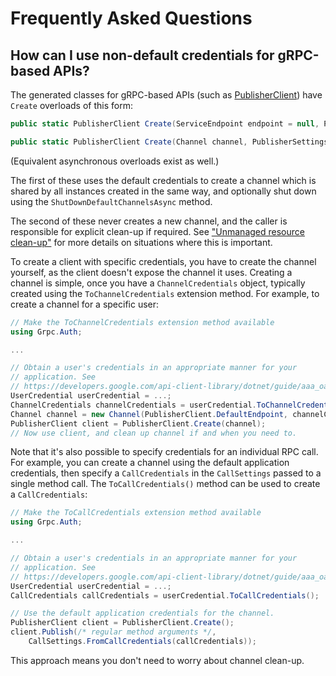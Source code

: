 # Frequently Asked Questions

## How can I use non-default credentials for gRPC-based APIs?

The generated classes for gRPC-based APIs (such as
[PublisherClient](Google.Pubsub.V1/api/Google.Pubsub.V1.PublisherClient.html))
have `Create` overloads of this form:

```csharp
public static PublisherClient Create(ServiceEndpoint endpoint = null, PublisherSettings settings = null)

public static PublisherClient Create(Channel channel, PublisherSettings settings = null)
```

(Equivalent asynchronous overloads exist as well.)

The first of these uses the default credentials to create a channel
which is shared by all instances created in the same way, and
optionally shut down using the `ShutDownDefaultChannelsAsync` method.

The second of these never creates a new channel, and the caller is
responsible for explicit clean-up if required. See ["Unmanaged
resource clean-up"](cleanup.md) for more details on situations where
this is important.

To create a client with specific credentials, you have to create the
channel yourself, as the client doesn't expose the channel it uses.
Creating a channel is simple, once you have a `ChannelCredentials`
object, typically created using the `ToChannelCredentials` extension
method. For example, to create a channel for a specific user:

```csharp
// Make the ToChannelCredentials extension method available
using Grpc.Auth;

...

// Obtain a user's credentials in an appropriate manner for your
// application. See
// https://developers.google.com/api-client-library/dotnet/guide/aaa_oauth
UserCredential userCredential = ...;
ChannelCredentials channelCredentials = userCredential.ToChannelCredentials();
Channel channel = new Channel(PublisherClient.DefaultEndpoint, channelCredentials);
PublisherClient client = PublisherClient.Create(channel);
// Now use client, and clean up channel if and when you need to.
```

Note that it's also possible to specify credentials for an
individual RPC call. For example, you can create a channel using the
default application credentials, then specify a `CallCredentials` in
the `CallSettings` passed to a single method call. The
`ToCallCredentials()` method can be used to create a
`CallCredentials`:

```csharp
// Make the ToCallCredentials extension method available
using Grpc.Auth;

...

// Obtain a user's credentials in an appropriate manner for your
// application. See
// https://developers.google.com/api-client-library/dotnet/guide/aaa_oauth
UserCredential userCredential = ...;
CallCredentials callCredentials = userCredential.ToCallCredentials();

// Use the default application credentials for the channel.
PublisherClient client = PublisherClient.Create();
client.Publish(/* regular method arguments */,
    CallSettings.FromCallCredentials(callCredentials));
```

This approach means you don't need to worry about channel clean-up.
